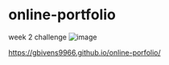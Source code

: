 # online-portfolio
week 2 challenge
![image](https://github.com/gbivens9966/online-porfolio/assets/134802763/b79de1f0-ed6c-42bd-8416-5cab8ebd7d30)

https://gbivens9966.github.io/online-porfolio/
